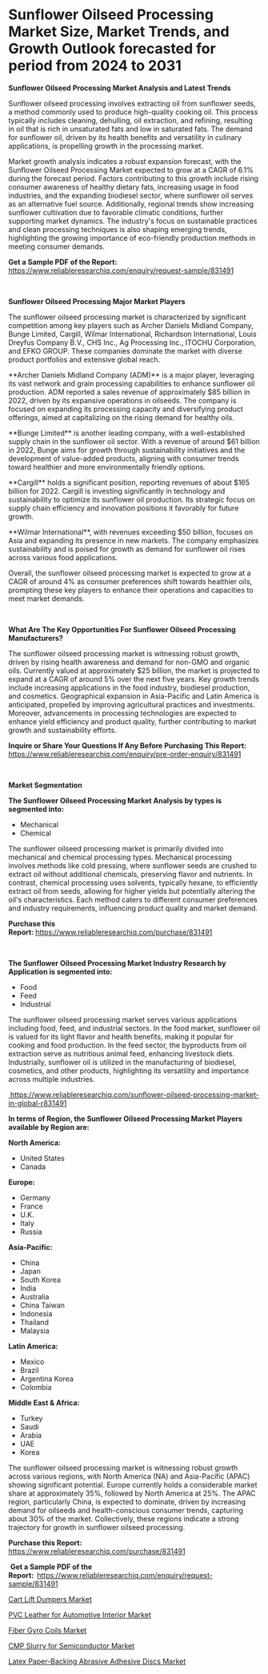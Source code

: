 <p><h1>Sunflower Oilseed Processing Market Size, Market Trends, and Growth Outlook forecasted for period from 2024 to 2031</h1></p><p><strong>Sunflower Oilseed Processing Market Analysis and Latest Trends</strong></p>
<p><p>Sunflower oilseed processing involves extracting oil from sunflower seeds, a method commonly used to produce high-quality cooking oil. This process typically includes cleaning, dehulling, oil extraction, and refining, resulting in oil that is rich in unsaturated fats and low in saturated fats. The demand for sunflower oil, driven by its health benefits and versatility in culinary applications, is propelling growth in the processing market.</p><p>Market growth analysis indicates a robust expansion forecast, with the Sunflower Oilseed Processing Market expected to grow at a CAGR of 6.1% during the forecast period. Factors contributing to this growth include rising consumer awareness of healthy dietary fats, increasing usage in food industries, and the expanding biodiesel sector, where sunflower oil serves as an alternative fuel source. Additionally, regional trends show increasing sunflower cultivation due to favorable climatic conditions, further supporting market dynamics. The industry's focus on sustainable practices and clean processing techniques is also shaping emerging trends, highlighting the growing importance of eco-friendly production methods in meeting consumer demands.</p></p>
<p><strong>Get a Sample PDF of the Report:&nbsp;</strong> <a href="https://www.reliableresearchiq.com/enquiry/request-sample/831491?utm_campaign=101&utm_medium=2&utm_source=Github&utm_content=ia&utm_term=13102024&utm_id=sunflower-oilseed-processing">https://www.reliableresearchiq.com/enquiry/request-sample/831491</a></p>
<p>&nbsp;</p>
<p><strong>Sunflower Oilseed Processing Major Market Players</strong></p>
<p><p>The sunflower oilseed processing market is characterized by significant competition among key players such as Archer Daniels Midland Company, Bunge Limited, Cargill, Wilmar International, Richardson International, Louis Dreyfus Company B.V., CHS Inc., Ag Processing Inc., ITOCHU Corporation, and EFKO GROUP. These companies dominate the market with diverse product portfolios and extensive global reach.</p><p>**Archer Daniels Midland Company (ADM)** is a major player, leveraging its vast network and grain processing capabilities to enhance sunflower oil production. ADM reported a sales revenue of approximately $85 billion in 2022, driven by its expansive operations in oilseeds. The company is focused on expanding its processing capacity and diversifying product offerings, aimed at capitalizing on the rising demand for healthy oils.</p><p>**Bunge Limited** is another leading company, with a well-established supply chain in the sunflower oil sector. With a revenue of around $61 billion in 2022, Bunge aims for growth through sustainability initiatives and the development of value-added products, aligning with consumer trends toward healthier and more environmentally friendly options.</p><p>**Cargill** holds a significant position, reporting revenues of about $165 billion for 2022. Cargill is investing significantly in technology and sustainability to optimize its sunflower oil production. Its strategic focus on supply chain efficiency and innovation positions it favorably for future growth.</p><p>**Wilmar International**, with revenues exceeding $50 billion, focuses on Asia and expanding its presence in new markets. The company emphasizes sustainability and is poised for growth as demand for sunflower oil rises across various food applications.</p><p>Overall, the sunflower oilseed processing market is expected to grow at a CAGR of around 4% as consumer preferences shift towards healthier oils, prompting these key players to enhance their operations and capacities to meet market demands.</p></p>
<p>&nbsp;</p>
<p><strong>What Are The Key Opportunities For Sunflower Oilseed Processing Manufacturers?</strong></p>
<p><p>The sunflower oilseed processing market is witnessing robust growth, driven by rising health awareness and demand for non-GMO and organic oils. Currently valued at approximately $25 billion, the market is projected to expand at a CAGR of around 5% over the next five years. Key growth trends include increasing applications in the food industry, biodiesel production, and cosmetics. Geographical expansion in Asia-Pacific and Latin America is anticipated, propelled by improving agricultural practices and investments. Moreover, advancements in processing technologies are expected to enhance yield efficiency and product quality, further contributing to market growth and sustainability efforts.</p></p>
<p><strong>Inquire or Share Your Questions If Any Before Purchasing This Report:</strong> <a href="https://www.reliableresearchiq.com/enquiry/pre-order-enquiry/831491?utm_campaign=101&utm_medium=2&utm_source=Github&utm_content=ia&utm_term=13102024&utm_id=sunflower-oilseed-processing">https://www.reliableresearchiq.com/enquiry/pre-order-enquiry/831491</a></p>
<p>&nbsp;</p>
<p><strong>Market Segmentation</strong></p>
<p><strong>The Sunflower Oilseed Processing Market Analysis by types is segmented into:</strong></p>
<p><ul><li>Mechanical</li><li>Chemical</li></ul></p>
<p><p>The sunflower oilseed processing market is primarily divided into mechanical and chemical processing types. Mechanical processing involves methods like cold pressing, where sunflower seeds are crushed to extract oil without additional chemicals, preserving flavor and nutrients. In contrast, chemical processing uses solvents, typically hexane, to efficiently extract oil from seeds, allowing for higher yields but potentially altering the oil's characteristics. Each method caters to different consumer preferences and industry requirements, influencing product quality and market demand.</p></p>
<p><strong>Purchase this Report:&nbsp;</strong><a href="https://www.reliableresearchiq.com/purchase/831491?utm_campaign=101&utm_medium=2&utm_source=Github&utm_content=ia&utm_term=13102024&utm_id=sunflower-oilseed-processing">https://www.reliableresearchiq.com/purchase/831491</a></p>
<p>&nbsp;</p>
<p><strong>The Sunflower Oilseed Processing Market Industry Research by Application is segmented into:</strong></p>
<p><ul><li>Food</li><li>Feed</li><li>Industrial</li></ul></p>
<p><p>The sunflower oilseed processing market serves various applications including food, feed, and industrial sectors. In the food market, sunflower oil is valued for its light flavor and health benefits, making it popular for cooking and food production. In the feed sector, the byproducts from oil extraction serve as nutritious animal feed, enhancing livestock diets. Industrially, sunflower oil is utilized in the manufacturing of biodiesel, cosmetics, and other products, highlighting its versatility and importance across multiple industries.</p></p>
<p><a href="https://www.reliableresearchiq.com/sunflower-oilseed-processing-market-in-global-r831491?utm_campaign=101&utm_medium=2&utm_source=Github&utm_content=ia&utm_term=13102024&utm_id=sunflower-oilseed-processing">&nbsp;https://www.reliableresearchiq.com/sunflower-oilseed-processing-market-in-global-r831491</a></p>
<p><strong>In terms of Region, the Sunflower Oilseed Processing Market Players available by Region are:</strong></p>
<p>
    <p> <strong> North America: </strong>
        <ul>
            <li>United States</li>
            <li>Canada</li>
        </ul>
        </p> 
    <p> <strong> Europe: </strong>
        <ul>
            <li>Germany</li>
            <li>France</li>
            <li>U.K.</li>
            <li>Italy</li>
            <li>Russia</li>
        </ul>
        </p> 
    <p> <strong> Asia-Pacific: </strong>
        <ul>
            <li>China</li>
            <li>Japan</li>
            <li>South Korea</li>
            <li>India</li>
            <li>Australia</li>
            <li>China Taiwan</li>
            <li>Indonesia</li>
            <li>Thailand</li>
            <li>Malaysia</li>
        </ul>
        </p> 
    <p> <strong> Latin America: </strong>
        <ul>
            <li>Mexico</li>
            <li>Brazil</li>
            <li>Argentina Korea</li>
            <li>Colombia</li>
        </ul>
        </p> 
    <p> <strong> Middle East & Africa: </strong>
        <ul>
            <li>Turkey</li>
            <li>Saudi</li>
            <li>Arabia</li>
            <li>UAE</li>
            <li>Korea</li>
        </ul>
    </p>
    </p>
<p><p>The sunflower oilseed processing market is witnessing robust growth across various regions, with North America (NA) and Asia-Pacific (APAC) showing significant potential. Europe currently holds a considerable market share at approximately 35%, followed by North America at 25%. The APAC region, particularly China, is expected to dominate, driven by increasing demand for oilseeds and health-conscious consumer trends, capturing about 30% of the market. Collectively, these regions indicate a strong trajectory for growth in sunflower oilseed processing.</p></p>
<p><strong>Purchase this Report: </strong><a href="https://www.reliableresearchiq.com/purchase/831491?utm_campaign=101&utm_medium=2&utm_source=Github&utm_content=ia&utm_term=13102024&utm_id=sunflower-oilseed-processing">https://www.reliableresearchiq.com/purchase/831491</a></p>
<p>&nbsp;<strong>Get a Sample PDF of the Report:&nbsp;&nbsp;</strong><a href="https://www.reliableresearchiq.com/enquiry/request-sample/831491?utm_campaign=101&utm_medium=2&utm_source=Github&utm_content=ia&utm_term=13102024&utm_id=sunflower-oilseed-processing">https://www.reliableresearchiq.com/enquiry/request-sample/831491</a></p>
<p><strong></strong></p>
<p><p><a href="https://github.com/ellenqyqdyches/Market-Research-Report-List-1/blob/main/cart-lift-dumpers-market.md?utm_campaign=101&utm_medium=2&utm_source=Github&utm_content=ia&utm_term=13102024&utm_id=sunflower-oilseed-processing">Cart Lift Dumpers Market</a></p><p><a href="https://www.linkedin.com/pulse/pvc-leather-automotive-interior-market-shifts-strategic-analysis-fxusc?utm_campaign=101&utm_medium=2&utm_source=Github&utm_content=ia&utm_term=13102024&utm_id=sunflower-oilseed-processing">PVC Leather for Automotive Interior Market</a></p><p><a href="https://www.linkedin.com/pulse/global-fiber-gyro-coils-market-share-growth-opportunities-snsoe?utm_campaign=101&utm_medium=2&utm_source=Github&utm_content=ia&utm_term=13102024&utm_id=sunflower-oilseed-processing">Fiber Gyro Coils Market</a></p><p><a href="https://www.linkedin.com/pulse/cmp-slurry-semiconductor-market-size-share-analysis-growth-wfsuc?utm_campaign=101&utm_medium=2&utm_source=Github&utm_content=ia&utm_term=13102024&utm_id=sunflower-oilseed-processing">CMP Slurry for Semiconductor Market</a></p><p><a href="https://github.com/azucena6lzcou/Market-Research-Report-List-1/blob/main/latex-paper-backing-abrasive-adhesive-discs-market.md?utm_campaign=101&utm_medium=2&utm_source=Github&utm_content=ia&utm_term=13102024&utm_id=sunflower-oilseed-processing">Latex Paper-Backing Abrasive Adhesive Discs Market</a></p></p>